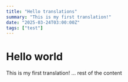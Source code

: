 ```yaml
---
title: "Hello translations"
summary: "This is my first translation!"
date: "2025-03-24T03:00:00Z"
tags: ["test"]
---
```


# Hello world

This is my first translation!
... rest of the content
